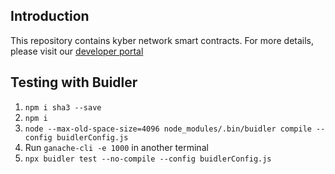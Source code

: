 ## Introduction
This repository contains kyber network smart contracts.
For more details, please visit our [developer portal](https://developer.kyber.network/)

## Testing with Buidler
1. `npm i sha3 --save`
2. `npm i`
3. `node --max-old-space-size=4096 node_modules/.bin/buidler compile --config buidlerConfig.js`
4. Run `ganache-cli -e 1000` in another terminal
5. `npx buidler test --no-compile --config buidlerConfig.js`
